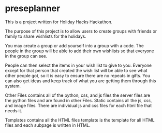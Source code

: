 # preseplanner

This is a project written for Holiday Hacks Hackathon.

The purpose of this project is to allow users to create groups with friends or family to share wishlists for the holidays. 

You may create a group or add yourself into a group with a code. The people in the group will be able to add their own wishlists so that everyone in the group can see.

People can then select the items in your wish list to give to you. Everyone except for that person that created the wish list will be able to see what other people got, so it is easy to ensure there are no repeats in gifts. You can also get ideas and keep track of what you are getting them through this system.

Other Files contains all of the python, css, and js files
the server files are the python files and are found in other Files. Static contains all the js, css, and image files. There are individual js and css files for each html file that needs it.

Templates contains all the HTML files
template is the template for all HTML files and each subpage is written in HTML.
